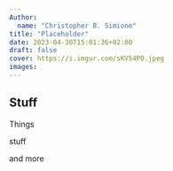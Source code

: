 ```yaml
---
Author:
  name: "Christopher B. Simione"
title: "Placeholder"
date: 2023-04-30T15:01:36+02:00
draft: false
cover: https://i.imgur.com/sKV54PO.jpeg
images:
---
```


## Stuff

Things

stuff

and more
